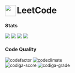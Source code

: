 <h1><img src="https://upload.wikimedia.org/wikipedia/commons/6/6c/Leetcode.svg" height="36" align="left"> LeetCode</h1>

### Stats
![](https://img.shields.io/github/repo-size/asahiocean/LeetCode.svg)
![](https://img.shields.io/github/commit-activity/y/asahiocean/LeetCode)
![](https://img.shields.io/github/last-commit/asahiocean/LeetCode)
![](https://tinyurl.com/yckwfb3f)

### Code Quality
<div>
<img src="https://codefactor.io/repository/github/asahiocean/leetcode/badge" alt="codefactor">
<img src="https://api.codeclimate.com/v1/badges/d35b43a7b975fe318279/maintainability" alt="codeclimate"><br>
<img src="https://api.codiga.io/project/30443/score/svg" alt="codiga-score"> <img src="https://api.codiga.io/project/30443/status/svg" alt="codiga-grade">
</div>
